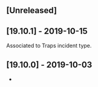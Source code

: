 ## [Unreleased]


## [19.10.1] - 2019-10-15
Associated to Traps incident type.

## [19.10.0] - 2019-10-03
-